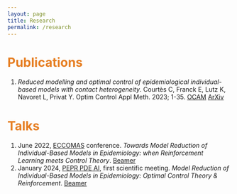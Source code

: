 ```yaml
---
layout: page
title: Research
permalink: /research
---
```


# <span style="color:#e67e22"> Publications </span>

1. *Reduced modelling and optimal control of epidemiological individual-based models with contact heterogeneity*. Courtès C, Franck E, Lutz K, Navoret L, Privat Y. Optim Control Appl Meth. 2023; 1-35. [OCAM](https://onlinelibrary.wiley.com/doi/10.1002/oca.2970) [ArXiv](https://arxiv.org/abs/2205.06539)

# <span style="color:#e67e22"> Talks </span>

1. June 2022, [ECCOMAS](https://www.eccomas2022.org/frontal/ProgSesion.asp?id=58) conference. *Towards Model Reduction of Individual-Based Models in Epidemiology: when Reinforcement Learning meets Control Theory*. [Beamer](https://seafile.unistra.fr/f/1dfbf032e3ff4e95893c/?dl=1)
2. January 2024, [PEPR PDE AI]([https://www.eccomas2022.org/frontal/ProgSesion.asp?id=58](https://pde-ai.math.cnrs.fr/events/kickoff_jan_24/)), first scientific meeting. *Model Reduction of Individual-Based Models in Epidemiology: Optimal Control Theory & Reinforcement*. [Beamer](https://seafile.unistra.fr/f/347605db6a734080b60e/?dl=1)

